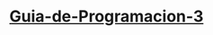 # [Guia-de-Programacion-3](https://docs.google.com/document/d/1hGnDoXVAObg22GaUphv6YCca5I1wd9zuNrs4u_KA9kE/edit)
 
